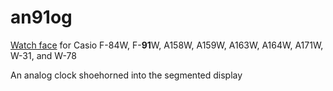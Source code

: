 # an91og

[Watch face](https://www.sensorwatch.net/) for Casio F-84W, F-**91**W, A158W, A159W, A163W, A164W, A171W, W-31, and W-78

An analog clock shoehorned into the segmented display